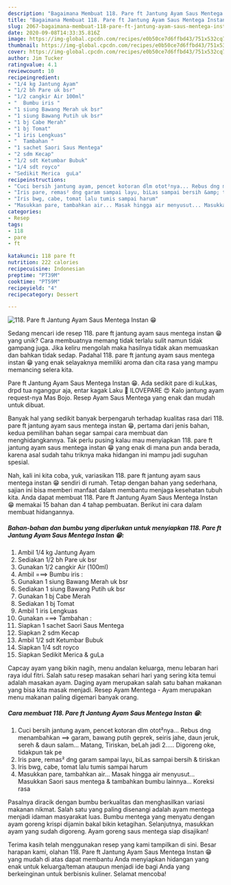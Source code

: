 ```yaml
---
description: "Bagaimana Membuat 118. Pare ft Jantung Ayam Saus Mentega Instan 😁 Anti Gagal"
title: "Bagaimana Membuat 118. Pare ft Jantung Ayam Saus Mentega Instan 😁 Anti Gagal"
slug: 2067-bagaimana-membuat-118-pare-ft-jantung-ayam-saus-mentega-instan-anti-gagal
date: 2020-09-08T14:33:35.816Z
image: https://img-global.cpcdn.com/recipes/e0b50ce7d6ffbd43/751x532cq70/118-pare-ft-jantung-ayam-saus-mentega-instan-😁-foto-resep-utama.jpg
thumbnail: https://img-global.cpcdn.com/recipes/e0b50ce7d6ffbd43/751x532cq70/118-pare-ft-jantung-ayam-saus-mentega-instan-😁-foto-resep-utama.jpg
cover: https://img-global.cpcdn.com/recipes/e0b50ce7d6ffbd43/751x532cq70/118-pare-ft-jantung-ayam-saus-mentega-instan-😁-foto-resep-utama.jpg
author: Jim Tucker
ratingvalue: 4.1
reviewcount: 10
recipeingredient:
- "1/4 kg Jantung Ayam"
- "1/2 bh Pare uk bsr"
- "1/2 cangkir Air 100ml"
- "  Bumbu iris "
- "1 siung Bawang Merah uk bsr"
- "1 siung Bawang Putih uk bsr"
- "1 bj Cabe Merah"
- "1 bj Tomat"
- "1 iris Lengkuas"
- "  Tambahan "
- "1 sachet Saori Saus Mentega"
- "2 sdm Kecap"
- "1/2 sdt Ketumbar Bubuk"
- "1/4 sdt royco"
- "Sedikit Merica  guLa"
recipeinstructions:
- "Cuci bersih jantung ayam, pencet kotoran dlm otot²nya... Rebus dng menambahkan ==&gt; garam, bawang putih geprek, seiris jahe, daun jeruk, sereh &amp; daun salam... Matang, Tiriskan, beLah jadi 2..... Digoreng oke, tidakpun tak pe"
- "Iris pare, remas² dng garam sampai layu, biLas sampai bersih &amp; tiriskan"
- "Iris bwg, cabe, tomat lalu tumis sampai harum"
- "Masukkan pare, tambahkan air... Masak hingga air menyusut... Masukkan Saori saus mentega &amp; tambahkan bumbu lainnya... Koreksi rasa"
categories:
- Resep
tags:
- 118
- pare
- ft

katakunci: 118 pare ft 
nutrition: 222 calories
recipecuisine: Indonesian
preptime: "PT39M"
cooktime: "PT59M"
recipeyield: "4"
recipecategory: Dessert

---
```



![118. Pare ft Jantung Ayam Saus Mentega Instan 😁](https://img-global.cpcdn.com/recipes/e0b50ce7d6ffbd43/751x532cq70/118-pare-ft-jantung-ayam-saus-mentega-instan-😁-foto-resep-utama.jpg)

Sedang mencari ide resep 118. pare ft jantung ayam saus mentega instan 😁 yang unik? Cara membuatnya memang tidak terlalu sulit namun tidak gampang juga. Jika keliru mengolah maka hasilnya tidak akan memuaskan dan bahkan tidak sedap. Padahal 118. pare ft jantung ayam saus mentega instan 😁 yang enak selayaknya memiliki aroma dan cita rasa yang mampu memancing selera kita.

Pare ft Jantung Ayam Saus Mentega Instan 😁. Ada sedikit pare di kuLkas, drpd tua nganggur aja, entar kagak Laku 🤭 ILOVEPARE 😍 Kalo jantung ayam request-nya Mas Bojo. Resep Ayam Saus Mentega yang enak dan mudah untuk dibuat.

Banyak hal yang sedikit banyak berpengaruh terhadap kualitas rasa dari 118. pare ft jantung ayam saus mentega instan 😁, pertama dari jenis bahan, kedua pemilihan bahan segar sampai cara membuat dan menghidangkannya. Tak perlu pusing kalau mau menyiapkan 118. pare ft jantung ayam saus mentega instan 😁 yang enak di mana pun anda berada, karena asal sudah tahu triknya maka hidangan ini mampu jadi suguhan spesial.


Nah, kali ini kita coba, yuk, variasikan 118. pare ft jantung ayam saus mentega instan 😁 sendiri di rumah. Tetap dengan bahan yang sederhana, sajian ini bisa memberi manfaat dalam membantu menjaga kesehatan tubuh kita. Anda dapat membuat 118. Pare ft Jantung Ayam Saus Mentega Instan 😁 memakai 15 bahan dan 4 tahap pembuatan. Berikut ini cara dalam membuat hidangannya.

<!--inarticleads1-->

##### Bahan-bahan dan bumbu yang diperlukan untuk menyiapkan 118. Pare ft Jantung Ayam Saus Mentega Instan 😁:

1. Ambil 1/4 kg Jantung Ayam
1. Sediakan 1/2 bh Pare uk bsr
1. Gunakan 1/2 cangkir Air (100ml)
1. Ambil  ===&gt; Bumbu iris :
1. Gunakan 1 siung Bawang Merah uk bsr
1. Sediakan 1 siung Bawang Putih uk bsr
1. Gunakan 1 bj Cabe Merah
1. Sediakan 1 bj Tomat
1. Ambil 1 iris Lengkuas
1. Gunakan  ===&gt; Tambahan :
1. Siapkan 1 sachet Saori Saus Mentega
1. Siapkan 2 sdm Kecap
1. Ambil 1/2 sdt Ketumbar Bubuk
1. Siapkan 1/4 sdt royco
1. Siapkan Sedikit Merica &amp; guLa


Capcay ayam yang bikin nagih, menu andalan keluarga, menu lebaran hari raya idul fitri. Salah satu resep masakan sehari hari yang sering kita temui adalah masakan ayam. Daging ayam merupakan salah satu bahan makanan yang bisa kita masak menjadi. Resep Ayam Mentega - Ayam merupakan menu makanan paling digemari banyak orang. 

<!--inarticleads2-->

##### Cara membuat 118. Pare ft Jantung Ayam Saus Mentega Instan 😁:

1. Cuci bersih jantung ayam, pencet kotoran dlm otot²nya... Rebus dng menambahkan ==&gt; garam, bawang putih geprek, seiris jahe, daun jeruk, sereh &amp; daun salam... Matang, Tiriskan, beLah jadi 2..... Digoreng oke, tidakpun tak pe
1. Iris pare, remas² dng garam sampai layu, biLas sampai bersih &amp; tiriskan
1. Iris bwg, cabe, tomat lalu tumis sampai harum
1. Masukkan pare, tambahkan air... Masak hingga air menyusut... Masukkan Saori saus mentega &amp; tambahkan bumbu lainnya... Koreksi rasa


Pasalnya diracik dengan bumbu berkualitas dan menghasilkan variasi makanan nikmat. Salah satu yang paling disenangi adalah ayam mentega menjadi idaman masyarakat luas. Bumbu mentega yang menyatu dengan ayam goreng krispi dijamin bakal bikin ketagihan. Selanjutnya, masukkan ayam yang sudah digoreng. Ayam goreng saus mentega siap disajikan! 

Terima kasih telah menggunakan resep yang kami tampilkan di sini. Besar harapan kami, olahan 118. Pare ft Jantung Ayam Saus Mentega Instan 😁 yang mudah di atas dapat membantu Anda menyiapkan hidangan yang enak untuk keluarga/teman ataupun menjadi ide bagi Anda yang berkeinginan untuk berbisnis kuliner. Selamat mencoba!
